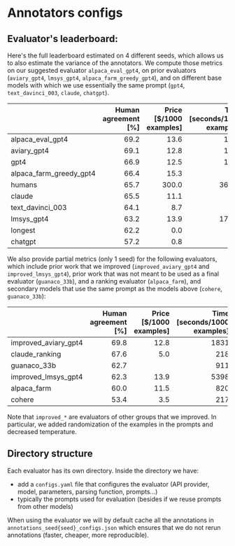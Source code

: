 # Annotators configs

## Evaluator's leaderboard:

Here's the full leaderboard estimated on 4 different seeds, which allows us to also estimate the variance of the
annotators.
We compute those metrics on our suggested evaluator `alpaca_eval_gpt4`, on prior
evaluators (`aviary_gpt4`, `lmsys_gpt4`, `alpaca_farm_greedy_gpt4`), and on different base models with which we use
essentially the same prompt (`gpt4`, `text_davinci_003`, `claude`, `chatgpt`).

|                         | Human agreement [%] | Price [$/1000 examples] | Time [seconds/1000 examples] | Bias | Variance | Proba. prefer longer | Proba. prefer lists | Proba. prefer 1 | # parsed | mode     |
|:------------------------|--------------------:|------------------------:|-----------------------------:|-----:|---------:|---------------------:|--------------------:|----------------:|---------:|:---------|
| alpaca_eval_gpt4        |                69.2 |                    13.6 |                         1455 | 28.4 |     14.6 |                 0.68 |                0.69 |            0.50 |     2592 | minimal  |
| aviary_gpt4             |                69.1 |                    12.8 |                         1869 | 29.5 |     13.1 |                 0.70 |                0.65 |            0.53 |     2592 | minimal  |
| gpt4                    |                66.9 |                    12.5 |                         1037 | 31.5 |     14.6 |                 0.65 |                0.61 |            0.54 |     2592 | minimal  |
| alpaca_farm_greedy_gpt4 |                66.4 |                    15.3 |                          878 | 30.2 |     19.3 |                 0.60 |                0.59 |            0.54 |     2592 | minimal  |
| humans                  |                65.7 |                   300.0 |                        36800 |  0.0 |          |                 0.64 |                0.61 |            0.52 |     2592 | minimal  |
| claude                  |                65.5 |                    11.1 |                          173 | 31.9 |     18.0 |                 0.62 |                0.58 |            0.49 |     2592 | minimal  |
| text_davinci_003        |                64.1 |                     8.7 |                          121 | 33.8 |     22.7 |                 0.70 |                0.64 |            0.47 |     2592 | minimal  |
| lmsys_gpt4              |                63.2 |                    13.9 |                        17982 | 34.7 |     16.1 |                 0.74 |                0.64 |            0.56 |     2592 | minimal  |
| longest                 |                62.2 |                     0.0 |                            0 | 37.8 |      0.0 |                 1.00 |                0.85 |            0.42 |     2592 | verified |
| chatgpt                 |                57.2 |                     0.8 |                          285 | 39.4 |     34.1 |                 0.59 |                0.56 |            0.49 |     2589 | minimal  |

We also provide partial metrics (only 1 seed) for the following evaluators, which include prior work that we
improved (`improved_aviary_gpt4` and `improved_lmsys_gpt4`), prior work that was not meant to be used as a final
evaluator (`guanaco_33b`), and a ranking evaluator (`alpaca_farm`), and secondary models that use the same prompt as the
models above (`cohere`, `guanaco_33b`):

|                      | Human agreement [%] | Price [$/1000 examples] | Time [seconds/1000 examples] | Bias | Variance | Proba. prefer longer | Proba. prefer lists | Proba. prefer 1 | # parsed | mode     |
|:---------------------|--------------------:|------------------------:|-----------------------------:|-----:|---------:|---------------------:|--------------------:|----------------:|---------:|:---------|
| improved_aviary_gpt4 |                69.8 |                    12.8 |                         1831 |      |          |                 0.73 |                0.68 |            0.49 |      648 | verified |
| claude_ranking       |                67.6 |                     5.0 |                          218 |      |          |                 0.73 |                0.63 |            0.46 |      648 | verified |
| guanaco_33b          |                62.7 |                         |                          911 |      |          |                 0.70 |                0.72 |            0.43 |      451 | verified |
| improved_lmsys_gpt4  |                62.3 |                    13.9 |                         5398 |      |          |                 0.75 |                0.67 |            0.51 |      648 | verified |
| alpaca_farm          |                60.0 |                    11.5 |                          820 |      |          |                 0.60 |                0.63 |            0.52 |      648 | verified |
| cohere               |                53.4 |                     3.5 |                          217 |      |          |                 0.50 |                0.51 |            0.47 |      648 | verified |

[//]: # (|                         | Human agreement [%] | Price [$/1000 examples] | Time [seconds/1000 examples] | Bias | Variance | Proba. prefer longer | Proba. prefer lists | Proba. prefer 1 | # parsed | mode     |)

[//]: # (|:------------------------|--------------------:|------------------------:|-----------------------------:|-----:|---------:|---------------------:|--------------------:|----------------:|---------:|:---------|)

[//]: # (| improved_aviary_gpt4    |                69.8 |                    12.8 |                         1831 |      |          |                 0.73 |                0.68 |            0.49 |      648 | verified |)

[//]: # (| alpaca_eval_gpt4        |                69.2 |                    13.6 |                         1455 | 28.4 |     14.6 |                 0.68 |                0.69 |            0.50 |     2592 | minimal  |)

[//]: # (| aviary_gpt4             |                69.1 |                    12.8 |                         1869 | 29.5 |     13.1 |                 0.70 |                0.65 |            0.53 |     2592 | minimal  |)

[//]: # (| claude_ranking          |                67.6 |                     5.0 |                          218 |      |          |                 0.73 |                0.63 |            0.46 |      648 | verified |)

[//]: # (| gpt4                    |                66.9 |                    12.5 |                         1037 | 31.5 |     14.6 |                 0.65 |                0.61 |            0.54 |     2592 | minimal  |)

[//]: # (| alpaca_farm_greedy_gpt4 |                66.4 |                    15.3 |                          878 | 30.2 |     19.3 |                 0.60 |                0.59 |            0.54 |     2592 | minimal  |)

[//]: # (| humans                  |                65.7 |                   300.0 |                        36800 |  0.0 |          |                 0.64 |                0.61 |            0.52 |     2592 | minimal  |)

[//]: # (| claude                  |                65.5 |                    11.1 |                          173 | 31.9 |     18.0 |                 0.62 |                0.58 |            0.49 |     2592 | minimal  |)

[//]: # (| text_davinci_003        |                64.1 |                     8.7 |                          121 | 33.8 |     22.7 |                 0.70 |                0.64 |            0.47 |     2592 | minimal  |)

[//]: # (| lmsys_gpt4              |                63.2 |                    13.9 |                        17982 | 34.7 |     16.1 |                 0.74 |                0.64 |            0.56 |     2592 | minimal  |)

[//]: # (| guanaco_33b             |                62.7 |                         |                          911 |      |          |                 0.70 |                0.72 |            0.43 |      451 | verified |)

[//]: # (| improved_lmsys_gpt4     |                62.3 |                    13.9 |                         5398 |      |          |                 0.75 |                0.67 |            0.51 |      648 | verified |)

[//]: # (| longest                 |                62.2 |                     0.0 |                            0 | 37.8 |      0.0 |                 1.00 |                0.85 |            0.42 |     2592 | verified |)

[//]: # (| alpaca_farm             |                60.0 |                    11.5 |                          820 |      |          |                 0.60 |                0.63 |            0.52 |      648 | verified |)

[//]: # (| chatgpt                 |                57.2 |                     0.8 |                          285 | 39.4 |     34.1 |                 0.59 |                0.56 |            0.49 |     2589 | minimal  |)

[//]: # (| cohere                  |                53.4 |                     3.5 |                          217 |      |          |                 0.50 |                0.51 |            0.47 |      648 | verified |)

Note that `improved_*` are evaluators of other groups that we improved. In particular, we added randomization of the
examples in the prompts and decreased temperature.

## Directory structure

Each evaluator has its own directory. Inside the directory we have:

- add a `configs.yaml` file that configures the evaluator (API provider, model, parameters, parsing function,
  prompts...)
- typically the prompts used for evaluation (besides if we reuse prompts from other models)

When using the evaluator we will by default cache all the annotations in `annotations_seed{seed}_configs.json` which
ensures that we do not rerun annotations (faster, cheaper, more reproducible).  

